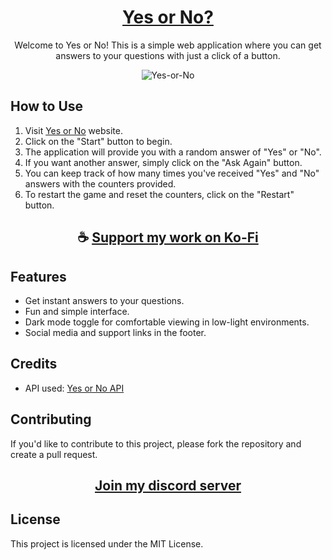 <div align="center">

# [Yes or No?](https://thatsinewave.github.io/Yes-or-No)

Welcome to Yes or No!
This is a simple web application where you can get answers to your questions with just a click of a button. 

![Yes-or-No](https://github.com/ThatSINEWAVE/Yes-or-No/assets/133239148/38122698-01af-4793-8b02-780139a150e8)

</div>

## How to Use

1. Visit [Yes or No](https://thatsinewave.github.io/Yes-or-No) website.
2. Click on the "Start" button to begin.
3. The application will provide you with a random answer of "Yes" or "No".
4. If you want another answer, simply click on the "Ask Again" button.
5. You can keep track of how many times you've received "Yes" and "No" answers with the counters provided.
6. To restart the game and reset the counters, click on the "Restart" button.

<div align="center">

## ☕ [Support my work on Ko-Fi](https://ko-fi.com/thatsinewave)

</div>

## Features

- Get instant answers to your questions.
- Fun and simple interface.
- Dark mode toggle for comfortable viewing in low-light environments.
- Social media and support links in the footer.

## Credits

- API used: [Yes or No API](https://yesno.wtf/api)

## Contributing

If you'd like to contribute to this project, please fork the repository and create a pull request.

<div align="center">

## [Join my discord server](https://discord.gg/2nHHHBWNDw)

</div>

## License
This project is licensed under the MIT License.
